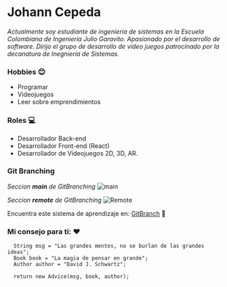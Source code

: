 # Johann Cepeda
  _Actualmente soy estudiante de ingeniería de sistemas en la Escuela Colombiana de Ingeniería Julio Garavito. Apasionado por el desarrollo de software. Dirijo el grupo de desarrollo de video juegos patrocinado por la decanatura de Inegniería de Sistemas._

### Hobbies :blush:

* Programar
* Videojuegos
* Leer sobre emprendimientos

### Roles :computer:

* Desarrollador Back-end
* Desarrollador Front-end (React)
* Desarrollador de Videojuegos 2D, 3D, AR.

### Git Branching
_Seccion **_main_** de GitBranching_
![main](https://github.com/JCPosso/CVDS-Laboratorio1/blob/master/Johann%20Cepeda/Seccion%201.png)

_Seccion **_remote_** de GitBranching_
![Remote](https://github.com/JCPosso/CVDS-Laboratorio1/blob/master/Johann%20Cepeda/Seccion%202.png)

Encuentra este sistema de aprendizaje en:
    [GitBranch](https://learngitbranching.js.org/?locale=es_AR) :memo:

### Mi consejo para ti: :heart:
```
  String msg = "Las grandes mentes, no se burlan de las grandes ideas";
  Book book = "La magia de pensar en grande";
  Author author = "David J. Schwartz";
  
  return new Advice(msg, book, author);
```

